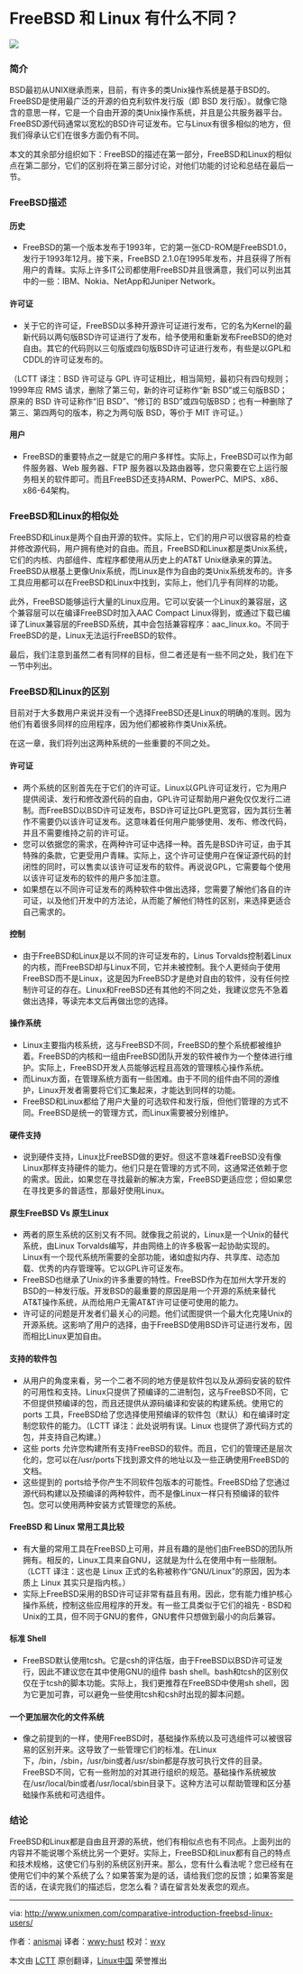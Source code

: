 FreeBSD 和 Linux 有什么不同？
================================================================================

![](https://1102047360.rsc.cdn77.org/wp-content/uploads/2015/03/FreeBSD-790x494.jpg)

### 简介 ###

BSD最初从UNIX继承而来，目前，有许多的类Unix操作系统是基于BSD的。FreeBSD是使用最广泛的开源的伯克利软件发行版（即 BSD 发行版）。就像它隐含的意思一样，它是一个自由开源的类Unix操作系统，并且是公共服务器平台。FreeBSD源代码通常以宽松的BSD许可证发布。它与Linux有很多相似的地方，但我们得承认它们在很多方面仍有不同。

本文的其余部分组织如下：FreeBSD的描述在第一部分，FreeBSD和Linux的相似点在第二部分，它们的区别将在第三部分讨论，对他们功能的讨论和总结在最后一节。

### FreeBSD描述 ###

#### 历史 ####

- FreeBSD的第一个版本发布于1993年，它的第一张CD-ROM是FreeBSD1.0，发行于1993年12月。接下来，FreeBSD 2.1.0在1995年发布，并且获得了所有用户的青睐。实际上许多IT公司都使用FreeBSD并且很满意，我们可以列出其中的一些：IBM、Nokia、NetApp和Juniper Network。

#### 许可证 ####

- 关于它的许可证，FreeBSD以多种开源许可证进行发布，它的名为Kernel的最新代码以两句版BSD许可证进行了发布，给予使用和重新发布FreeBSD的绝对自由。其它的代码则以三句版或四句版BSD许可证进行发布，有些是以GPL和CDDL的许可证发布的。

（LCTT 译注：BSD 许可证与 GPL 许可证相比，相当简短，最初只有四句规则；1999年应 RMS 请求，删除了第三句，新的许可证称作“新 BSD”或三句版BSD；原来的 BSD 许可证称作“旧 BSD”、“修订的 BSD”或四句版BSD；也有一种删除了第三、第四两句的版本，称之为两句版 BSD，等价于 MIT 许可证。）

#### 用户 ####

- FreeBSD的重要特点之一就是它的用户多样性。实际上，FreeBSD可以作为邮件服务器、Web 服务器、FTP 服务器以及路由器等，您只需要在它上运行服务相关的软件即可。而且FreeBSD还支持ARM、PowerPC、MIPS、x86、x86-64架构。

### FreeBSD和Linux的相似处 ###

FreeBSD和Linux是两个自由开源的软件。实际上，它们的用户可以很容易的检查并修改源代码，用户拥有绝对的自由。而且，FreeBSD和Linux都是类Unix系统，它们的内核、内部组件、库程序都使用从历史上的AT&T Unix继承来的算法。FreeBSD从根基上更像Unix系统，而Linux是作为自由的类Unix系统发布的。许多工具应用都可以在FreeBSD和Linux中找到，实际上，他们几乎有同样的功能。

此外，FreeBSD能够运行大量的Linux应用。它可以安装一个Linux的兼容层，这个兼容层可以在编译FreeBSD时加入AAC Compact Linux得到，或通过下载已编译了Linux兼容层的FreeBSD系统，其中会包括兼容程序：aac_linux.ko。不同于FreeBSD的是，Linux无法运行FreeBSD的软件。

最后，我们注意到虽然二者有同样的目标，但二者还是有一些不同之处，我们在下一节中列出。

### FreeBSD和Linux的区别 ###

目前对于大多数用户来说并没有一个选择FreeBSD还是Linux的明确的准则。因为他们有着很多同样的应用程序，因为他们都被称作类Unix系统。

在这一章，我们将列出这两种系统的一些重要的不同之处。

#### 许可证 ####

- 两个系统的区别首先在于它们的许可证。Linux以GPL许可证发行，它为用户提供阅读、发行和修改源代码的自由，GPL许可证帮助用户避免仅仅发行二进制。而FreeBSD以BSD许可证发布，BSD许可证比GPL更宽容，因为其衍生著作不需要仍以该许可证发布。这意味着任何用户能够使用、发布、修改代码，并且不需要维持之前的许可证。
- 您可以依据您的需求，在两种许可证中选择一种。首先是BSD许可证，由于其特殊的条款，它更受用户青睐。实际上，这个许可证使用户在保证源代码的封闭性的同时，可以售卖以该许可证发布的软件。再说说GPL，它需要每个使用以该许可证发布的软件的用户多加注意。
- 如果想在以不同许可证发布的两种软件中做出选择，您需要了解他们各自的许可证，以及他们开发中的方法论，从而能了解他们特性的区别，来选择更适合自己需求的。

#### 控制 ####

- 由于FreeBSD和Linux是以不同的许可证发布的，Linus Torvalds控制着Linux的内核，而FreeBSD却与Linux不同，它并未被控制。我个人更倾向于使用FreeBSD而不是Linux，这是因为FreeBSD才是绝对自由的软件，没有任何控制许可证的存在。Linux和FreeBSD还有其他的不同之处，我建议您先不急着做出选择，等读完本文后再做出您的选择。

#### 操作系统 ####

- Linux主要指内核系统，这与FreeBSD不同，FreeBSD的整个系统都被维护着。FreeBSD的内核和一组由FreeBSD团队开发的软件被作为一个整体进行维护。实际上，FreeBSD开发人员能够远程且高效的管理核心操作系统。
- 而Linux方面，在管理系统方面有一些困难。由于不同的组件由不同的源维护，Linux开发者需要将它们汇集起来，才能达到同样的功能。
- FreeBSD和Linux都给了用户大量的可选软件和发行版，但他们管理的方式不同。FreeBSD是统一的管理方式，而Linux需要被分别维护。

#### 硬件支持 ####

- 说到硬件支持，Linux比FreeBSD做的更好。但这不意味着FreeBSD没有像Linux那样支持硬件的能力。他们只是在管理的方式不同，这通常还依赖于您的需求。因此，如果您在寻找最新的解决方案，FreeBSD更适应您；但如果您在寻找更多的普适性，那最好使用Linux。

#### 原生FreeBSD Vs 原生Linux ####

- 两者的原生系统的区别又有不同。就像我之前说的，Linux是一个Unix的替代系统，由Linux Torvalds编写，并由网络上的许多极客一起协助实现的。Linux有一个现代系统所需要的全部功能，诸如虚拟内存、共享库、动态加载、优秀的内存管理等。它以GPL许可证发布。
- FreeBSD也继承了Unix的许多重要的特性。FreeBSD作为在加州大学开发的BSD的一种发行版。开发BSD的最重要的原因是用一个开源的系统来替代AT&T操作系统，从而给用户无需AT&T许可证便可使用的能力。
- 许可证的问题是开发者们最关心的问题。他们试图提供一个最大化克隆Unix的开源系统。这影响了用户的选择，由于FreeBSD使用BSD许可证进行发布，因而相比Linux更加自由。

#### 支持的软件包 ####

- 从用户的角度来看，另一个二者不同的地方便是软件包以及从源码安装的软件的可用性和支持。Linux只提供了预编译的二进制包，这与FreeBSD不同，它不但提供预编译的包，而且还提供从源码编译和安装的构建系统。使用它的 ports 工具，FreeBSD给了您选择使用预编译的软件包（默认）和在编译时定制您软件的能力。（LCTT 译注：此处说明有误。Linux 也提供了源代码方式的包，并支持自己构建。）
- 这些 ports 允许您构建所有支持FreeBSD的软件。而且，它们的管理还是层次化的，您可以在/usr/ports下找到源文件的地址以及一些正确使用FreeBSD的文档。
- 这些提到的 ports给予你产生不同软件包版本的可能性。FreeBSD给了您通过源代码构建以及预编译的两种软件，而不是像Linux一样只有预编译的软件包。您可以使用两种安装方式管理您的系统。

#### FreeBSD 和 Linux 常用工具比较 ####

- 有大量的常用工具在FreeBSD上可用，并且有趣的是他们由FreeBSD的团队所拥有。相反的，Linux工具来自GNU，这就是为什么在使用中有一些限制。（LCTT 译注：这也是 Linux 正式的名称被称作“GNU/Linux”的原因，因为本质上 Linux 其实只是指内核。）
- 实际上FreeBSD采用的BSD许可证非常有益且有用。因此，您有能力维护核心操作系统，控制这些应用程序的开发。有一些工具类似于它们的祖先 - BSD和Unix的工具，但不同于GNU的套件，GNU套件只想做到最小的向后兼容。

#### 标准 Shell ####

- FreeBSD默认使用tcsh。它是csh的评估版，由于FreeBSD以BSD许可证发行，因此不建议您在其中使用GNU的组件 bash shell。bash和tcsh的区别仅仅在于tcsh的脚本功能。实际上，我们更推荐在FreeBSD中使用sh shell，因为它更加可靠，可以避免一些使用tcsh和csh时出现的脚本问题。

#### 一个更加层次化的文件系统 ####

- 像之前提到的一样，使用FreeBSD时，基础操作系统以及可选组件可以被很容易的区别开来。这导致了一些管理它们的标准。在Linux下，/bin，/sbin，/usr/bin或者/usr/sbin都是存放可执行文件的目录。FreeBSD不同，它有一些附加的对其进行组织的规范。基础操作系统被放在/usr/local/bin或者/usr/local/sbin目录下。这种方法可以帮助管理和区分基础操作系统和可选组件。

### 结论 ###

FreeBSD和Linux都是自由且开源的系统，他们有相似点也有不同点。上面列出的内容并不能说哪个系统比另一个更好。实际上，FreeBSD和Linux都有自己的特点和技术规格，这使它们与别的系统区别开来。那么，您有什么看法呢？您已经有在使用它们中的某个系统了么？如果答案为是的话，请给我们您的反馈；如果答案是否的话，在读完我们的描述后，您怎么看？请在留言处发表您的观点。

--------------------------------------------------------------------------------

via: http://www.unixmen.com/comparative-introduction-freebsd-linux-users/

作者：[anismaj][a]
译者：[wwy-hust](https://github.com/wwy-hust)
校对：[wxy](https://github.com/wxy)

本文由 [LCTT](https://github.com/LCTT/TranslateProject) 原创翻译，[Linux中国](http://linux.cn/) 荣誉推出

[a]:https://www.unixmen.com/author/anis/